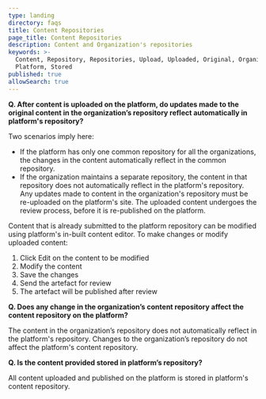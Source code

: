```yaml
---
type: landing
directory: faqs
title: Content Repositories
page_title: Content Repositories
description: Content and Organization's repositories
keywords: >-
  Content, Repository, Repositories, Upload, Uploaded, Original, Organization,
  Platform, Stored 
published: true
allowSearch: true
---
```

**Q. After content is uploaded on the platform, do updates made to the original content in the organization’s repository reflect automatically in platform's repository?**

Two scenarios imply here:

* If the platform has only one common repository for all the organizations, the changes in the content automatically reflect in the common repository.
* If the organization maintains a separate repository, the content in that repository does not automatically reflect in the platform's repository. Any updates made to content in the organization's repository must be re-uploaded on the platform's site. The uploaded content undergoes the review process, before it is re-published on the platform.

Content that is already submitted to the platform repository can be modified using platform's in-built content editor. To make changes or modify uploaded content:

1. Click Edit on the content to be modified
1. Modify the content
1. Save the changes
1. Send the artefact for review
1. The artefact will be published after review

**Q. Does any change in the organization’s content repository affect the content repository on the platform?**

The content in the organization’s repository does not automatically reflect in the platform's repository. Changes to the organization’s repository do not affect the platform's content repository.

**Q. Is the content provided stored in platform’s repository?**

All content uploaded and published on the platform is stored in platform's content repository.
